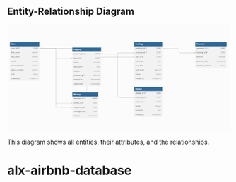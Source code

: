## Entity-Relationship Diagram

![ER Diagram](ERD/er_diagram.png)

This diagram shows all entities, their attributes, and the relationships.
# alx-airbnb-database